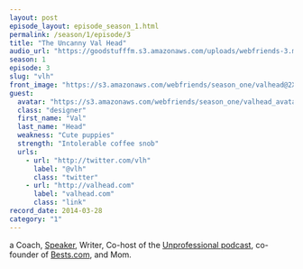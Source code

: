 ```yaml
---
layout: post
episode_layout: episode_season_1.html
permalink: /season/1/episode/3
title: "The Uncanny Val Head"
audio_url: "https://goodstufffm.s3.amazonaws.com/uploads/webfriends-3.mp3"
season: 1
episode: 3
slug: "vlh"
front_image: "https://s3.amazonaws.com/webfriends/season_one/valhead@2X.png"
guest:
  avatar: "https://s3.amazonaws.com/webfriends/season_one/valhead_avatar.jpg"
  class: "designer"
  first_name: "Val"
  last_name: "Head"
  weakness: "Cute puppies"
  strength: "Intolerable coffee snob"
  urls:
    - url: "http://twitter.com/vlh"
      label: "@vlh"
      class: "twitter"
    - url: "http://valhead.com"
      label: "valhead.com"
      class: "link"
record_date: 2014-03-28
category: "1"
---
```

a Coach, [Speaker](http://ohheyjaimee.tumblr.com/about#confs), Writer, Co-host of the [Unprofessional podcast](http://unprofesh.com/), co-founder of [Bests.com](http://www.bests.com), and Mom.
